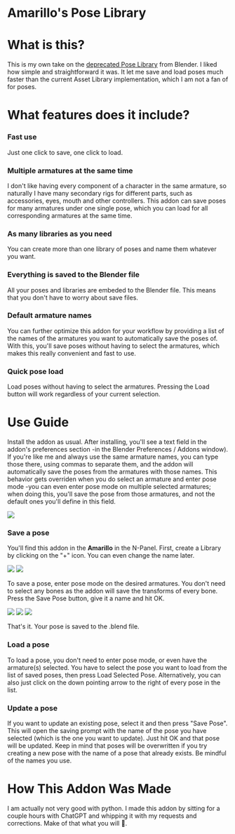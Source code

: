 # Amarillo's Pose Library

What is this?
=============
This is my own take on the [deprecated Pose Library](https://blenderartists.org/t/pose-library-legacy/1457190) from Blender. I liked how simple and straightforward it was. It let me save and load poses much faster than the current Asset Library implementation, which I am not a fan of for poses.

What features does it include?
==============================
### Fast use
Just one click to save, one click to load.

### Multiple armatures at the same time
I don't like having every component of a character in the same armature, so naturally I have many secondary rigs for different parts, such as accessories, eyes, mouth and other controllers. This addon can save poses for many armatures under one single pose, which you can load for all corresponding armatures at the same time.

### As many libraries as you need
You can create more than one library of poses and name them whatever you want.

### Everything is saved to the Blender file
All your poses and libraries are embeded to the Blender file. This means that you don't have to worry about save files.

### Default armature names
You can further optimize this addon for your workflow by providing a list of the names of the armatures you want to automatically save the poses of. With this, you'll save poses without having to select the armatures, which makes this really convenient and fast to use.

### Quick pose load
Load poses without having to select the armatures. Pressing the Load button will work regardless of your current selection.

Use Guide
=========
Install the addon as usual. After installing, you'll see a text field in the addon's preferences section -in the Blender Preferences / Addons window). If you're like me and always use the same armature names, you can type those there, using commas to separate them, and the addon will automatically save the poses from the armatures with those names. This behavior gets overriden when you do select an armature and enter pose mode -you can even enter pose mode on multiple selected armatures; when doing this, you'll save the pose from those armatures, and not the default ones you'll define in this field.

![](https://i.imgur.com/HPIvAlI.png)

### Save a pose
You'll find this addon in the **Amarillo** in the N-Panel. First, create a Library by clicking on the "+" icon. You can even change the name later.

![](https://i.imgur.com/kd9T3y6.png) ![](https://i.imgur.com/9c3qtmx.png)

To save a pose, enter pose mode on the desired armatures. You don't need to select any bones as the addon will save the transforms of every bone. Press the Save Pose button, give it a name and hit OK.

![](https://i.imgur.com/5yzZXk7.png) ![](https://i.imgur.com/5dhyoMh.png) ![](https://i.imgur.com/9bV8Mbo.png)

That's it. Your pose is saved to the .blend file.

### Load a pose
To load a pose, you don't need to enter pose mode, or even have the armature(s) selected. You have to select the pose you want to load from the list of saved poses, then press Load Selected Pose. Alternatively, you can also just click on the down pointing arrow to the right of every pose in the list.

### Update a pose
If you want to update an existing pose, select it and then press "Save Pose". This will open the saving prompt with the name of the pose you have selected (which is the one you want to update). Just hit OK and that pose will be updated. Keep in mind that poses will be overwritten if you try creating a new pose with the name of a pose that already exists. Be mindful of the names you use.

How This Addon Was Made
=======================
I am actually not very good with python. I made this addon by sitting for a couple hours with ChatGPT and whipping it with my requests and corrections. Make of that what you will 🤖.
